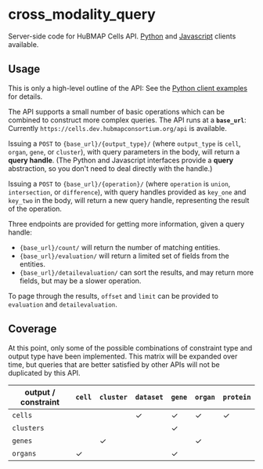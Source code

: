 # cross_modality_query

Server-side code for HuBMAP Cells API.
[Python](https://github.com/hubmapconsortium/hubmap-api-py-client) and 
[Javascript](https://github.com/hubmapconsortium/hubmap-api-js-client) clients available.

## Usage

This is only a high-level outline of the API:
See the [Python client examples](https://github.com/hubmapconsortium/hubmap-api-py-client/tree/main/examples) for details.

The API supports a small number of basic operations which can be combined to construct more complex queries.
The API runs at a **`base_url`**: Currently `https://cells.dev.hubmapconsortium.org/api` is available.

Issuing a `POST` to `{base_url}/{output_type}/` (where `output_type` is `cell`, `organ`, `gene`, or `cluster`),
with query parameters in the body, will return a **query handle**.
(The Python and Javascript interfaces provide a **query** abstraction, so you don't need to deal directly with the handle.)

Issuing a `POST` to `{base_url}/{operation}/` (where `operation` is `union`, `intersection`, or `difference`),
with query handles provided as `key_one` and `key_two` in the body, will return a new query handle,
representing the result of the operation.

Three endpoints are provided for getting more information, given a query handle:
- `{base_url}/count/` will return the number of matching entities.
- `{base_url}/evaluation/` will return a limited set of fields from the entities.
- `{base_url}/detailevaluation/` can sort the results, and may return more fields, but may be a slower operation.

To page through the results, `offset` and `limit` can be provided to `evaluation` and `detailevaluation`.

## Coverage

At this point, only some of the possible combinations of constraint type and output type have been implemented.
This matrix will be expanded over time, but queries that are better satisfied by other APIs will not be duplicated by this API.

| output / constraint | `cell`    | `cluster` | `dataset` | `gene`    | `organ`   | `protein` |
| ------------------- | --------- | --------- | --------- | --------- | --------- | --------- |
| `cells`             |           |           | ✓         | ✓         | ✓         | ✓         |
| `clusters`          |           |           |           | ✓         |           |           |
| `genes`             |           | ✓         |           |           | ✓         |           |
| `organs`            | ✓         |           |           | ✓         |           |           |

